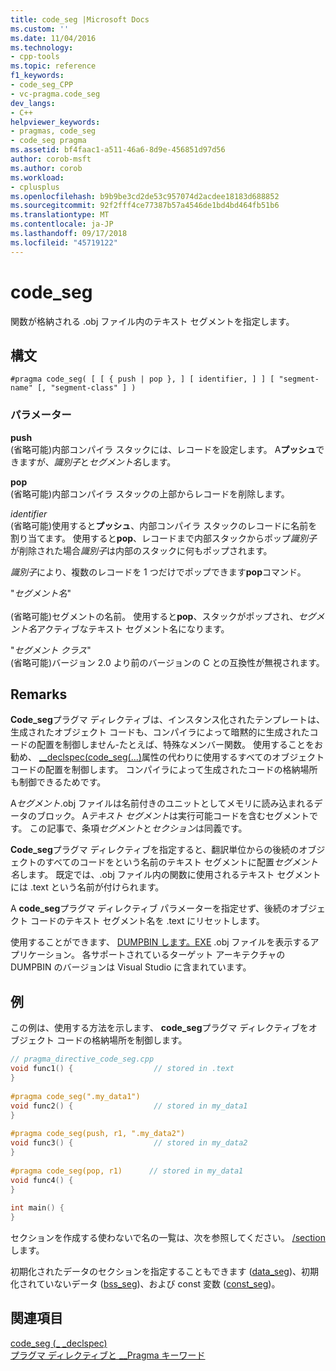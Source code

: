 ```yaml
---
title: code_seg |Microsoft Docs
ms.custom: ''
ms.date: 11/04/2016
ms.technology:
- cpp-tools
ms.topic: reference
f1_keywords:
- code_seg_CPP
- vc-pragma.code_seg
dev_langs:
- C++
helpviewer_keywords:
- pragmas, code_seg
- code_seg pragma
ms.assetid: bf4faac1-a511-46a6-8d9e-456851d97d56
author: corob-msft
ms.author: corob
ms.workload:
- cplusplus
ms.openlocfilehash: b9b9be3cd2de53c957074d2acdee18183d688852
ms.sourcegitcommit: 92f2fff4ce77387b57a4546de1bd4bd464fb51b6
ms.translationtype: MT
ms.contentlocale: ja-JP
ms.lasthandoff: 09/17/2018
ms.locfileid: "45719122"
---
```

# <a name="codeseg"></a>code_seg
関数が格納される .obj ファイル内のテキスト セグメントを指定します。  
  
## <a name="syntax"></a>構文  
  
```  
#pragma code_seg( [ [ { push | pop }, ] [ identifier, ] ] [ "segment-name" [, "segment-class" ] )  
```  
  
### <a name="paramters"></a>パラメーター
  
**push**<br/>
(省略可能)内部コンパイラ スタックには、レコードを設定します。 A**プッシュ**できますが、*識別子*と*セグメント名*します。  
  
**pop**<br/>
(省略可能)内部コンパイラ スタックの上部からレコードを削除します。  
  
*identifier*<br/>
(省略可能)使用すると**プッシュ**、内部コンパイラ スタックのレコードに名前を割り当てます。 使用すると**pop**、レコードまで内部スタックからポップ*識別子*が削除された場合*識別子*は内部のスタックに何もポップされます。  
  
*識別子*により、複数のレコードを 1 つだけでポップできます**pop**コマンド。  
  
"*セグメント名*"<br/>  
(省略可能)セグメントの名前。 使用すると**pop**、スタックがポップされ、*セグメント名*アクティブなテキスト セグメント名になります。  
  
"*セグメント クラス*"<br/>
(省略可能)バージョン 2.0 より前のバージョンの C との互換性が無視されます。  
  
## <a name="remarks"></a>Remarks  
 
**Code_seg**プラグマ ディレクティブは、インスタンス化されたテンプレートは、生成されたオブジェクト コードも、コンパイラによって暗黙的に生成されたコードの配置を制御しません-たとえば、特殊なメンバー関数。 使用することをお勧め、 [__declspec(code_seg(...)](../cpp/code-seg-declspec.md)属性の代わりに使用するすべてのオブジェクト コードの配置を制御します。 コンパイラによって生成されたコードの格納場所も制御できるためです。  
  
A*セグメント*.obj ファイルは名前付きのユニットとしてメモリに読み込まれるデータのブロック。 A*テキスト セグメント*は実行可能コードを含むセグメントです。 この記事で、条項*セグメント*と*セクション*は同義です。  
  
**Code_seg**プラグマ ディレクティブを指定すると、翻訳単位からの後続のオブジェクトのすべてのコードをという名前のテキスト セグメントに配置*セグメント名*します。 既定では、.obj ファイル内の関数に使用されるテキスト セグメントには .text という名前が付けられます。  
  
A **code_seg**プラグマ ディレクティブ パラメーターを指定せず、後続のオブジェクト コードのテキスト セグメント名を .text にリセットします。  

使用することができます、 [DUMPBIN します。EXE](../build/reference/dumpbin-command-line.md) .obj ファイルを表示するアプリケーション。 各サポートされているターゲット アーキテクチャの DUMPBIN のバージョンは Visual Studio に含まれています。  
  
## <a name="example"></a>例  

この例は、使用する方法を示します、 **code_seg**プラグマ ディレクティブをオブジェクト コードの格納場所を制御します。  
  
```cpp  
// pragma_directive_code_seg.cpp  
void func1() {                  // stored in .text  
}  
  
#pragma code_seg(".my_data1")  
void func2() {                  // stored in my_data1  
}  
  
#pragma code_seg(push, r1, ".my_data2")  
void func3() {                  // stored in my_data2  
}  
  
#pragma code_seg(pop, r1)      // stored in my_data1  
void func4() {  
}  
  
int main() {  
}  
```  
  
セクションを作成する使わないで名の一覧は、次を参照してください。 [/section](../build/reference/section-specify-section-attributes.md)します。  
  
初期化されたデータのセクションを指定することもできます ([data_seg](../preprocessor/data-seg.md))、初期化されていないデータ ([bss_seg](../preprocessor/bss-seg.md))、および const 変数 ([const_seg](../preprocessor/const-seg.md))。  
  
## <a name="see-also"></a>関連項目  
 
[code_seg (_ _declspec)](../cpp/code-seg-declspec.md)   
[プラグマ ディレクティブと __Pragma キーワード](../preprocessor/pragma-directives-and-the-pragma-keyword.md)